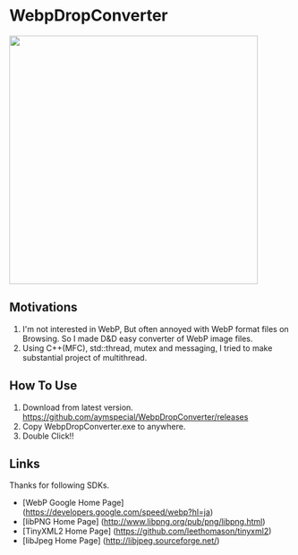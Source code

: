 # WebpDropConverter
<img src="https://user-images.githubusercontent.com/6201814/132002444-cc948d3f-51af-46c0-b275-6011331a219c.gif" width="444px">

## Motivations
1. I'm not interested in WebP, But often annoyed with WebP format files on Browsing. So I made D&D easy converter of WebP image files.
2. Using C++(MFC), std::thread, mutex and messaging, I tried to make substantial project of multithread.

## How To Use
1. Download from latest version. https://github.com/aymspecial/WebpDropConverter/releases
2. Copy WebpDropConverter.exe to anywhere.
3. Double Click!!

## Links
Thanks for following SDKs.<br/>
* [WebP Google Home Page] (https://developers.google.com/speed/webp?hl=ja)
* [libPNG Home Page] (http://www.libpng.org/pub/png/libpng.html)
* [TinyXML2 Home Page] (https://github.com/leethomason/tinyxml2)
* [libJpeg Home Page] (http://libjpeg.sourceforge.net/)
